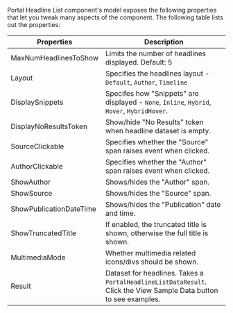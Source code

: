 ﻿Portal Headline List component's model exposes the following properties that let you tweak many aspects of the component. The following table lists out the properties: 

   Properties				|  Description											
----------------------------|----------------------------------------------------------------------------------------------
MaxNumHeadlinesToShow		| Limits the number of headlines displayed. <span class="label">Default: 5</span>
Layout						| Specifies the headlines layout - `Default`, `Author`, `Timeline`
DisplaySnippets				| Specifes how "Snippets" are displayed - `None`, `Inline`, `Hybrid`, `Hover`, `HybridHover`.
DisplayNoResultsToken		| Show/hide "No Results" token when headline dataset is empty.
SourceClickable				| Specifies whether the "Source" span raises event when clicked.
AuthorClickable				| Specifies whether the "Author" span raises event when clicked.
ShowAuthor					| Shows/hides the "Author" span.
ShowSource					| Shows/hides the "Source" span.
ShowPublicationDateTime		| Shows/hides the "Publication" date and time.
ShowTruncatedTitle			| If enabled, the truncated title is shown, otherwise the full title is shown.
MultimediaMode				| Whether multimedia related icons/divs should be shown.
Result						| Dataset for headlines. Takes a `PortalHeadlineListDataResult`. Click the <span class="btn btn-mini btn-info">View Sample Data</span> button to see examples.
